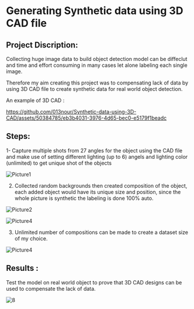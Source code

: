 # Generating Synthetic data using 3D CAD file

## Project Discription: 

Collecting huge image data to build object detection model can be diffeclut and time and effort consuming in many cases
let alone labeling each single image. 

Therefore my aim creating this project was to compensating lack of data by using 3D CAD file to create synthetic data for real world object detection.

An example of 3D CAD : 

https://github.com/013nour/Synthetic-data-using-3D-CAD/assets/50384785/eb3b4031-3976-4d65-bec0-e5179f1beadc

## Steps: 

1- Capture multiple shots from 27 angles for the object using the CAD file and make use of setting different lighting (up to 6) angels and lighting color (unlimited) to get unique shot of the objects

![Picture1](https://github.com/013nour/Synthetic-data-using-3D-CAD/assets/50384785/261a8004-983d-45db-aecd-8d14e50308f2)

2.	Collected random backgrounds then created composition of the object, each added object would have its unique size and position, since the whole picture is synthetic the labeling is done 100% auto.

![Picture2](https://github.com/013nour/Synthetic-data-using-3D-CAD/assets/50384785/213f1ccf-3eea-40bb-b5ef-308a3e8a32e3)

![Picture4](https://github.com/013nour/Synthetic-data-using-3D-CAD/assets/50384785/9c92e4a1-0459-4215-a3e4-de1655b3b0f6)

3.	Unlimited number of compositions can be made to create a dataset size of my choice.

![Picture4](https://github.com/013nour/Synthetic-data-using-3D-CAD/assets/50384785/f9343181-9fd1-4663-8351-8e4bb3263edb)

## Results : 

Test the model on real world object to prove that 3D CAD designs can be used to compensate the lack of data.

![8](https://github.com/013nour/Synthetic-data-using-3D-CAD/assets/50384785/5491983c-c73b-473a-a5ae-0eb2768bd903)
